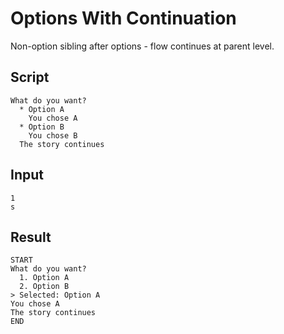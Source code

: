 # Options With Continuation

Non-option sibling after options - flow continues at parent level.

## Script
```cuentitos
What do you want?
  * Option A
    You chose A
  * Option B
    You chose B
  The story continues
```

## Input
```input
1
s
```

## Result
```result
START
What do you want?
  1. Option A
  2. Option B
> Selected: Option A
You chose A
The story continues
END
```
